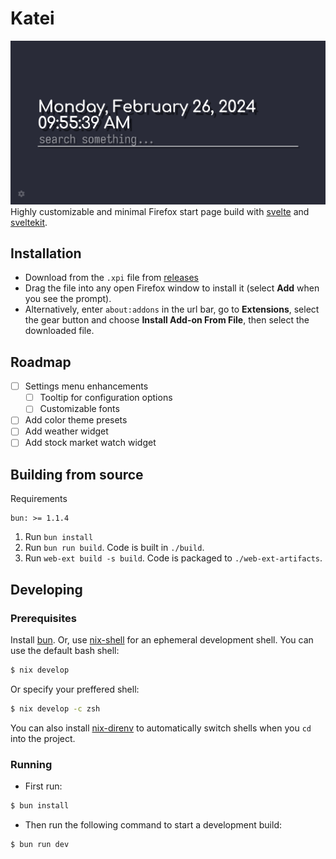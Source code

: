 # Katei
![screenshot](./screenshots/screenshot1.png)
Highly customizable and minimal Firefox start page build with [svelte](https://svelte.dev/) and [sveltekit](https://kit.svelte.dev).

## Installation
 - Download from the `.xpi` file from [releases](https://github.com/ixora-0/katei/releases/)
 - Drag the file into any open Firefox window to install it (select **Add** when you see the prompt).
 - Alternatively, enter `about:addons` in the url bar, go to **Extensions**, select the gear button and choose **Install Add-on From File**, then select the downloaded file.

## Roadmap
 - [ ] Settings menu enhancements
     - [ ] Tooltip for configuration options
     - [ ] Customizable fonts
 - [ ] Add color theme presets
 - [ ] Add weather widget
 - [ ] Add stock market watch widget

## Building from source
Requirements
```
bun: >= 1.1.4
```

1. Run `bun install`
2. Run `bun run build`. Code is built in `./build`.
3. Run `web-ext build -s build`. Code is packaged to `./web-ext-artifacts`.

## Developing
### Prerequisites
Install [bun](https://bun.sh/).
Or, use [nix-shell](https://nixos.wiki/wiki/Development_environment_with_nix-shell) for an ephemeral development shell. You can use the default bash shell:
```sh
$ nix develop
```
Or specify your preffered shell:
```sh
$ nix develop -c zsh
```
You can also install [nix-direnv](https://github.com/nix-community/nix-direnv#installation) to automatically switch shells when you `cd` into the project.

### Running
 - First run:
```sh
$ bun install
```
 - Then run the following command to start a development build:
```sh
$ bun run dev
```
